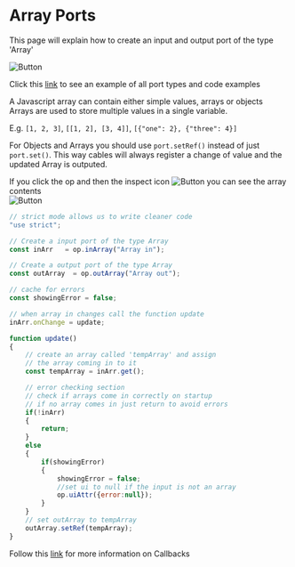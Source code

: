 # Array Ports

This page will explain how to create an input and output port of the type 'Array'<br>

![Button](../img/creating_ports_array_port_color.png) <br>


Click this [link](https://cables.gl/ui/#/project/5b9f692e671e52e512ab3af3) to see an example of all port types and code examples

A Javascript array can contain either simple values, arrays or objects<br>
Arrays are used to store multiple values in a single variable.

E.g. `[1, 2, 3]`, `[[1, 2], [3, 4]]`, `[{"one": 2}, {"three": 4}]`

For Objects and Arrays you should use `port.setRef()` instead of just `port.set()`. This way cables will always register a change of value and the updated Array is outputed.

If you click the op and then the inspect icon ![Button](../img/creating_ports_array_inspect_icon_zoomed.png) you can see the array contents
<br>
![Button](../img/creating_ports_array_inspect_icon.png)

```javascript
// strict mode allows us to write cleaner code
"use strict";

// Create a input port of the type Array
const inArr   = op.inArray("Array in");

// Create a output port of the type Array
const outArray  = op.outArray("Array out");

// cache for errors
const showingError = false;

// when array in changes call the function update
inArr.onChange = update;

function update()
{
    // create an array called 'tempArray' and assign
    // the array coming in to it
    const tempArray = inArr.get();

    // error checking section
    // check if arrays come in correctly on startup
    // if no array comes in just return to avoid errors
    if(!inArr)
    {
        return;
    }
    else
    {
        if(showingError)
        {
            showingError = false;
            //set ui to null if the input is not an array
            op.uiAttr({error:null});
        }
    }
    // set outArray to tempArray
    outArray.setRef(tempArray);
}
```

Follow this [link](../../dev_callbacks/dev_callbacks) for more information on Callbacks
